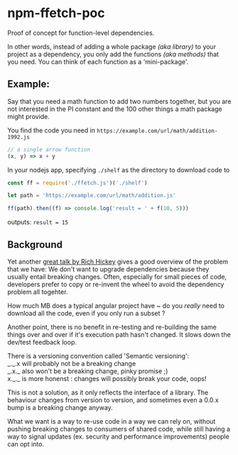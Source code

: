 # npm-ffetch-poc

Proof of concept for function-level dependencies.

In other words, instead of adding a whole package _(aka library)_ to your project as a dependency, you only add the functions _(aka methods)_ that you need. You can think of each function as a 'mini-package'.

## Example:

Say that you need a math function to add two numbers together, but you are not interested in the PI constant and the 100 other things a math package might provide.

You find the code you need in `https://example.com/url/math/addition-1992.js`

```javascript
// a single arrow function
(x, y) => x + y
```

In your nodejs app, specifying `./shelf` as the directory to download code to

```javascript
const ff = require('./ffetch.js')('./shelf') 

let path = 'https://example.com/url/math/addition.js'

ff(path).then((f) => console.log('result = ' + f(10, 5)))
```

outputs: `result = 15`

## Background

Yet another [great talk by Rich Hickey](https://www.youtube.com/watch?v=oyLBGkS5ICk) gives a good overview of the problem that we have: We don't want to upgrade dependencies because they usually entail breaking changes. Often, especially for small pieces of code, developers prefer to copy or re-invent the wheel to avoid the dependency problem all togehter.

How much MB does a typical angular project have ~ do you _really_ need to download all the code, even if you only run a subset ?

Another point, there is no benefit in re-testing and re-building the same things over and over if it's execution path hasn't changed. It slows down the dev/test feedback loop.

There is a versioning convention called 'Semantic versioning':
<br/> \_.\_.x will probably not be a breaking change
<br/> \_.x.\_ also won't be a breaking change, pinky promise ;)
<br/> x.\_.\_ is more honenst : changes will possibly break your code, oops!

This is not a solution, as it only reflects the interface of a library. The behaviour changes from version to version, and sometimes even a 0.0.x bump is a breaking change anyway.

What we want is a way to re-use code in a way we can rely on, without pushing breaking changes to consumers of shared code, while still having a way to signal updates (ex. security and performance improvements) people can opt into.

<!--
## Detail

### ffetch

Takes single function, that returns source code for a given path or url, and returns a Promise(function)

### ffetch(argument) ~ Directory name, or cache-barrel function

If the first argument isn't a directory name, it expects a dependency-resolver-function:

A function that searches an in-memory cache for a function, otherwise it checks the disk _(eg `./shelf`)_ to find the code, and otherwise fetches the data from the web. The disk and memory caches are subsequently updated to cache values as they are retrieved from lower levels.

Each function saved on disk is saved in it's own file, similar to the remote dependency drawn from the web. If multiple remote functions were saved in the same file(s) instead, they would cause many changes in those files over the life of a project (git history), and make remote dependency resolution for those functions substantially more difficult to track and manage effectively.
--> 